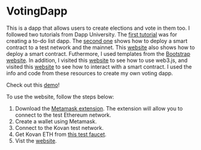 # VotingDapp

This is a dapp that allows users to create elections and vote in them too. I followed two tutorials from Dapp University. The [first tutorial](https://www.youtube.com/watch?v=rzvk2kdjr2I&t=1943s) was for creating a to-do list dapp. The [second one](https://www.youtube.com/watch?v=DqnKNy7br4I) shows how to deploy a smart contract to a test network and the mainnet. This [website](https://medium.com/@ethdapp/deploy-smart-contracts-to-the-ethereum-mainnet-with-truffle-ebf0bf9a9efe) also shows how to deploy a smart contract. Futhermore, I used templates from the [Bootstrap website](https://getbootstrap.com/). In addition, I visited this [website](https://ethereum.org/en/developers/tutorials/set-up-web3js-to-use-ethereum-in-javascript/) to see how to use web3.js, and visited this [website](https://blockchain.oodles.io/dev-blog/interacting-with-ethereum-smart-contracts-through-web3js-library/) to see how to interact with a smart contract. I used the info and code from these resources to create my own voting dapp. 

Check out this [demo](https://www.youtube.com/watch?v=Xz5JKR_4-fA)!

To use the website, follow the steps below:

1. Download the [Metamask extension](https://metamask.io/download). The extension will allow you to connect to the test Ethereum network. 
2. Create a wallet using Metamask.
3. Connect to the Kovan test network. 
4. Get Kovan ETH from [this test faucet](https://app.mycrypto.com/). 
5. Vist the [website](https://d2g2pezr5426kk.cloudfront.net/index.html). 
